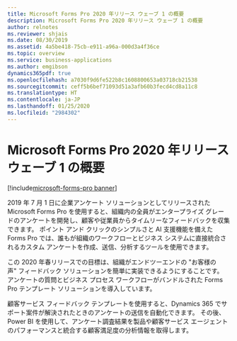 ```yaml
---
title: Microsoft Forms Pro 2020 年リリース ウェーブ 1 の概要
description: Microsoft Forms Pro 2020 年リリース ウェーブ 1 の概要
author: relnotes
ms.reviewer: shjais
ms.date: 08/30/2019
ms.assetid: 4a5be418-75cb-e911-a96a-000d3a4f36ce
ms.topic: overview
ms.service: business-applications
ms.author: emgibson
dynamics365pdf: true
ms.openlocfilehash: a7030f9d6fe522b8c1608800653a03718cb21538
ms.sourcegitcommit: ceff5b6bef71093d51a3afb60b3fecd4cd8a11c8
ms.translationtype: HT
ms.contentlocale: ja-JP
ms.lasthandoff: 01/25/2020
ms.locfileid: "2984302"
---
```

# <a name="overview-of-microsoft-forms-pro-2020-release-wave-1"></a>Microsoft Forms Pro 2020 年リリース ウェーブ 1 の概要
[!include[microsoft-forms-pro banner](../includes/microsoft-forms-pro.md)]

<!--overview start-->
2019 年 7 月 1 日に企業アンケート ソリューションとしてリリースされた Microsoft Forms Pro を使用すると、組織内の全員がエンタープライズ グレードのアンケートを開発し、顧客や従業員からタイムリーなフィードバックを収集できます。 ポイント アンド クリックのシンプルさと AI 支援機能を備えた Forms Pro では、誰もが組織のワークフローとビジネス システムに直接統合されるカスタム アンケートを作成、送信、分析するツールを使用できます。

この 2020 年春リリースでの目標は、組織がエンドツーエンドの "お客様の声" フィードバック ソリューションを簡単に実装できるようにすることです。 アンケートの質問とビジネス プロセス ワークフローがバンドルされた Forms Pro テンプレート ソリューションを導入しています。 

顧客サービス フィードバック テンプレートを使用すると、Dynamics 365 でサポート案件が解決されたときのアンケートの送信を自動化できます。 その後、Power BI を使用して、アンケート調査結果を製品や顧客サービス エージェントのパフォーマンスと統合する顧客満足度の分析情報を取得します。
<!--overview end-->